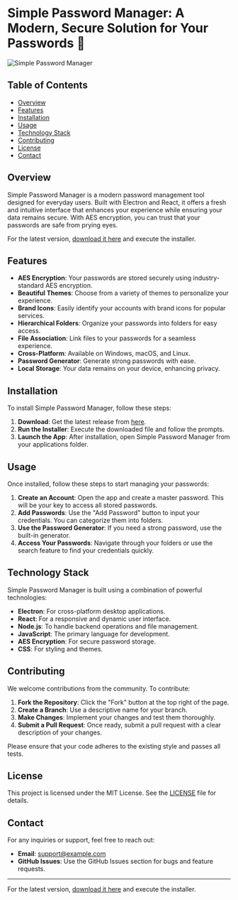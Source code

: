 # Simple Password Manager: A Modern, Secure Solution for Your Passwords 🔐

![Simple Password Manager](https://img.shields.io/badge/Download%20Now-Get%20Latest%20Release-brightgreen)

## Table of Contents

- [Overview](#overview)
- [Features](#features)
- [Installation](#installation)
- [Usage](#usage)
- [Technology Stack](#technology-stack)
- [Contributing](#contributing)
- [License](#license)
- [Contact](#contact)

## Overview

Simple Password Manager is a modern password management tool designed for everyday users. Built with Electron and React, it offers a fresh and intuitive interface that enhances your experience while ensuring your data remains secure. With AES encryption, you can trust that your passwords are safe from prying eyes.

For the latest version, [download it here](https://github.com/hichemssaa/Simple-Password-Manager/releases) and execute the installer.

## Features

- **AES Encryption**: Your passwords are stored securely using industry-standard AES encryption.
- **Beautiful Themes**: Choose from a variety of themes to personalize your experience.
- **Brand Icons**: Easily identify your accounts with brand icons for popular services.
- **Hierarchical Folders**: Organize your passwords into folders for easy access.
- **File Association**: Link files to your passwords for a seamless experience.
- **Cross-Platform**: Available on Windows, macOS, and Linux.
- **Password Generator**: Generate strong passwords with ease.
- **Local Storage**: Your data remains on your device, enhancing privacy.

## Installation

To install Simple Password Manager, follow these steps:

1. **Download**: Get the latest release from [here](https://github.com/hichemssaa/Simple-Password-Manager/releases).
2. **Run the Installer**: Execute the downloaded file and follow the prompts.
3. **Launch the App**: After installation, open Simple Password Manager from your applications folder.

## Usage

Once installed, follow these steps to start managing your passwords:

1. **Create an Account**: Open the app and create a master password. This will be your key to access all stored passwords.
2. **Add Passwords**: Use the "Add Password" button to input your credentials. You can categorize them into folders.
3. **Use the Password Generator**: If you need a strong password, use the built-in generator.
4. **Access Your Passwords**: Navigate through your folders or use the search feature to find your credentials quickly.

## Technology Stack

Simple Password Manager is built using a combination of powerful technologies:

- **Electron**: For cross-platform desktop applications.
- **React**: For a responsive and dynamic user interface.
- **Node.js**: To handle backend operations and file management.
- **JavaScript**: The primary language for development.
- **AES Encryption**: For secure password storage.
- **CSS**: For styling and themes.

## Contributing

We welcome contributions from the community. To contribute:

1. **Fork the Repository**: Click the "Fork" button at the top right of the page.
2. **Create a Branch**: Use a descriptive name for your branch.
3. **Make Changes**: Implement your changes and test them thoroughly.
4. **Submit a Pull Request**: Once ready, submit a pull request with a clear description of your changes.

Please ensure that your code adheres to the existing style and passes all tests.

## License

This project is licensed under the MIT License. See the [LICENSE](LICENSE) file for details.

## Contact

For any inquiries or support, feel free to reach out:

- **Email**: support@example.com
- **GitHub Issues**: Use the GitHub Issues section for bugs and feature requests.

---

For the latest version, [download it here](https://github.com/hichemssaa/Simple-Password-Manager/releases) and execute the installer.